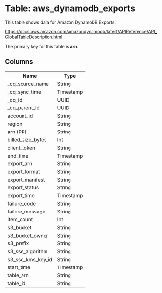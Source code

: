 # Table: aws_dynamodb_exports

This table shows data for Amazon DynamoDB Exports.

https://docs.aws.amazon.com/amazondynamodb/latest/APIReference/API_GlobalTableDescription.html

The primary key for this table is **arn**.

## Columns

| Name          | Type          |
| ------------- | ------------- |
|_cq_source_name|String|
|_cq_sync_time|Timestamp|
|_cq_id|UUID|
|_cq_parent_id|UUID|
|account_id|String|
|region|String|
|arn (PK)|String|
|billed_size_bytes|Int|
|client_token|String|
|end_time|Timestamp|
|export_arn|String|
|export_format|String|
|export_manifest|String|
|export_status|String|
|export_time|Timestamp|
|failure_code|String|
|failure_message|String|
|item_count|Int|
|s3_bucket|String|
|s3_bucket_owner|String|
|s3_prefix|String|
|s3_sse_algorithm|String|
|s3_sse_kms_key_id|String|
|start_time|Timestamp|
|table_arn|String|
|table_id|String|